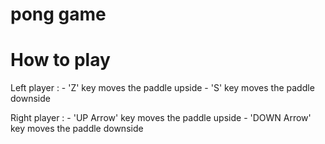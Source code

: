#  pong game
# How to play

Left player :
	- 'Z' key moves the paddle upside
	- 'S' key moves the paddle downside
	
Right player :
	- 'UP Arrow' key moves the paddle upside
	- 'DOWN Arrow' key moves the paddle downside


